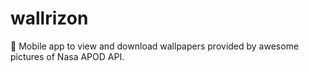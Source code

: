 # wallrizon
📱 Mobile app to view and download wallpapers provided by awesome pictures of Nasa APOD API.
